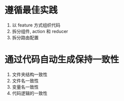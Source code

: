# 遵循最佳实践  
1. 以 feature 方式组织代码  
2. 拆分组件, action 和 reducer  
3. 拆分路由配置  

# 通过代码自动生成保持一致性  
1. 文件夹结构一致性  
2. 文件名一致性  
3. 变量名一致性  
4. 代码逻辑的一致性  

